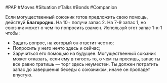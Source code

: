 #PAP #Moves #Situation #Talks #Bonds #Companion

Если могущественный союзник готов предложить свою помощь, действуй **Благородно.** 
На 10+ получи запас 2. 
На 7-9 запас 1, но союзник может о чем-то попросить взамен. 
Используй этот запас 1-к-1 чтобы: 
- Задать вопрос, на который он ответит честно; 
- Попросить у него нечто здесь и сейчас; 
- Заручиться его помощью на будущее. 
Могущественный союзник может отказать, если ему в тягость то, о чем ты просишь, запас ты все равно тратишь — торг здесь неуместен. Ты должен потратить запас до завершения беседы с союзником, иначе он пропадет впустую.